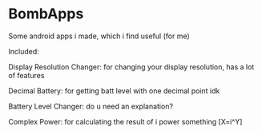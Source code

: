# BombApps
Some android apps i made, which i find useful (for me)

Included:

Display Resolution Changer: for changing your display resolution, has a lot of features

Decimal Battery: for getting batt level with one decimal point idk

Battery Level Changer: do u need an explanation?

Complex Power: for calculating the result of i power something [X=i^Y]
